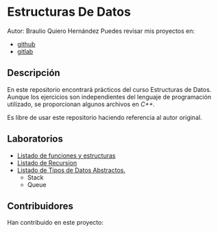# Estructuras De Datos

Autor: Braulio Quiero Hernández
Puedes revisar mis proyectos en:

- [github](https://github.com/bquiero)
- [gitlab](https://gitlab.com/braulioqh)
## Descripción

En este repositorio encontrará prácticos del curso Estructuras de Datos.
Aunque los ejercicios son independientes del lenguaje de programación utilizado, se proporcionan algunos archivos en *C++*.

Es libre de usar este repositorio haciendo referencia al autor original.

## Laboratorios
- [Listado de funciones y estructuras](Function_Structures/README.md)
- [Listado de Recursion](Recursion/README.md)
- [Listado de Tipos de Datos Abstractos.](ADT/README.md)
    - Stack
    - Queue

## Contribuidores
Han contribuido en este proyecto:


